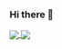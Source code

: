 ### Hi there 👋

<!--
**mykolaf/mykolaf** is a ✨ _special_ ✨ repository because its `README.md` (this file) appears on your GitHub profile.

Here are some ideas to get you started:

- 🔭 I’m currently working on ...
- 🌱 I’m currently learning ...
- 👯 I’m looking to collaborate on ...
- 🤔 I’m looking for help with ...
- 💬 Ask me about ...
- 📫 How to reach me: ...
- 😄 Pronouns: ...
- ⚡ Fun fact: ...
-->

<a href="https://github.com/anuraghazra/github-readme-stats">
  <img align="center" src="https://github-readme-stats-one-bice.vercel.app/api?username=mykolaf&show_icons=true&include_all_commits=true&count_private=true&role=OWNER,ORGANIZATION_MEMBER,COLLABORATOR&theme=radical" />
</a>
<a href="https://github.com/anuraghazra/convoychat">
  <img align="center" src="https://github-readme-stats-one-bice.vercel.app/api/top-langs/?username=mykolaf&layout=compact&role=OWNER,ORGANIZATION_MEMBER,COLLABORATOR&theme=radical" />
</a>
